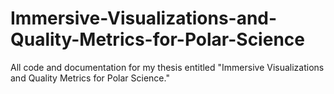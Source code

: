 # Immersive-Visualizations-and-Quality-Metrics-for-Polar-Science
All code and documentation for my thesis entitled "Immersive Visualizations and Quality Metrics for Polar Science."
